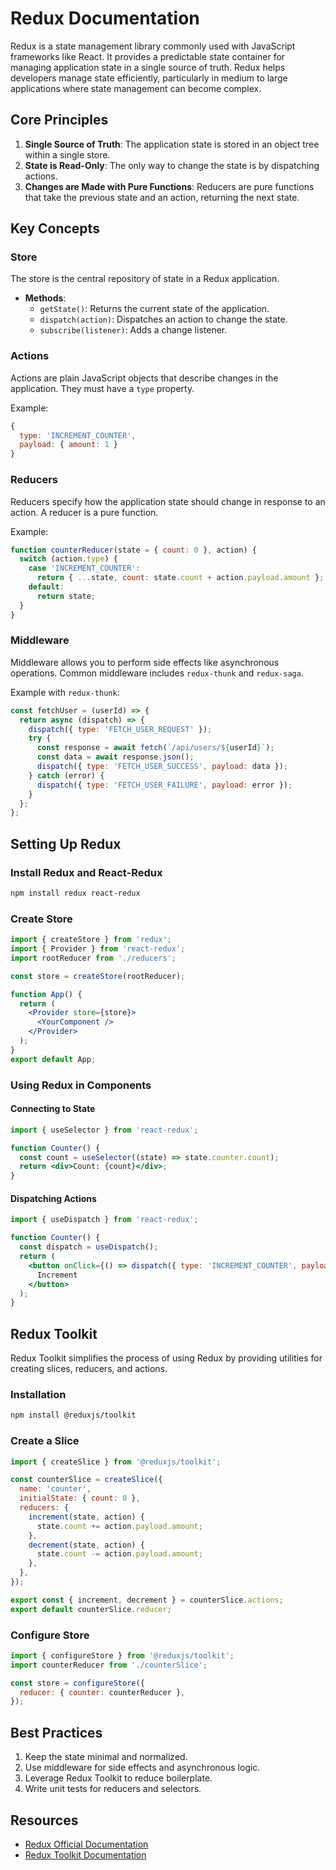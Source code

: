 # Redux Documentation

Redux is a state management library commonly used with JavaScript frameworks like React. It provides a predictable state container for managing application state in a single source of truth. Redux helps developers manage state efficiently, particularly in medium to large applications where state management can become complex.

## Core Principles

1. **Single Source of Truth**: The application state is stored in an object tree within a single store.
2. **State is Read-Only**: The only way to change the state is by dispatching actions.
3. **Changes are Made with Pure Functions**: Reducers are pure functions that take the previous state and an action, returning the next state.

## Key Concepts

### Store

The store is the central repository of state in a Redux application.

- **Methods**:
  - `getState()`: Returns the current state of the application.
  - `dispatch(action)`: Dispatches an action to change the state.
  - `subscribe(listener)`: Adds a change listener.

### Actions

Actions are plain JavaScript objects that describe changes in the application. They must have a `type` property.

Example:

```js
{
  type: 'INCREMENT_COUNTER',
  payload: { amount: 1 }
}
```

### Reducers

Reducers specify how the application state should change in response to an action. A reducer is a pure function.

Example:

```jsx
function counterReducer(state = { count: 0 }, action) {
  switch (action.type) {
    case 'INCREMENT_COUNTER':
      return { ...state, count: state.count + action.payload.amount };
    default:
      return state;
  }
}
```

### Middleware

Middleware allows you to perform side effects like asynchronous operations. Common middleware includes `redux-thunk` and `redux-saga`.

Example with `redux-thunk`:

```jsx
const fetchUser = (userId) => {
  return async (dispatch) => {
    dispatch({ type: 'FETCH_USER_REQUEST' });
    try {
      const response = await fetch(`/api/users/${userId}`);
      const data = await response.json();
      dispatch({ type: 'FETCH_USER_SUCCESS', payload: data });
    } catch (error) {
      dispatch({ type: 'FETCH_USER_FAILURE', payload: error });
    }
  };
};
```

## Setting Up Redux

### Install Redux and React-Redux

```bash
npm install redux react-redux
```

### Create Store

```jsx
import { createStore } from 'redux';
import { Provider } from 'react-redux';
import rootReducer from './reducers';

const store = createStore(rootReducer);

function App() {
  return (
    <Provider store={store}>
      <YourComponent />
    </Provider>
  );
}
export default App;
```

### Using Redux in Components

#### Connecting to State

```jsx
import { useSelector } from 'react-redux';

function Counter() {
  const count = useSelector((state) => state.counter.count);
  return <div>Count: {count}</div>;
}
```

#### Dispatching Actions

```jsx
import { useDispatch } from 'react-redux';

function Counter() {
  const dispatch = useDispatch();
  return (
    <button onClick={() => dispatch({ type: 'INCREMENT_COUNTER', payload: { amount: 1 } })}>
      Increment
    </button>
  );
}
```

## Redux Toolkit

Redux Toolkit simplifies the process of using Redux by providing utilities for creating slices, reducers, and actions.

### Installation

```bash
npm install @reduxjs/toolkit
```

### Create a Slice

```jsx
import { createSlice } from '@reduxjs/toolkit';

const counterSlice = createSlice({
  name: 'counter',
  initialState: { count: 0 },
  reducers: {
    increment(state, action) {
      state.count += action.payload.amount;
    },
    decrement(state, action) {
      state.count -= action.payload.amount;
    },
  },
});

export const { increment, decrement } = counterSlice.actions;
export default counterSlice.reducer;
```

### Configure Store

```jsx
import { configureStore } from '@reduxjs/toolkit';
import counterReducer from './counterSlice';

const store = configureStore({
  reducer: { counter: counterReducer },
});
```

## Best Practices

1. Keep the state minimal and normalized.
2. Use middleware for side effects and asynchronous logic.
3. Leverage Redux Toolkit to reduce boilerplate.
4. Write unit tests for reducers and selectors.

## Resources

- [Redux Official Documentation](https://redux.js.org/)
- [Redux Toolkit Documentation](https://redux-toolkit.js.org/)
